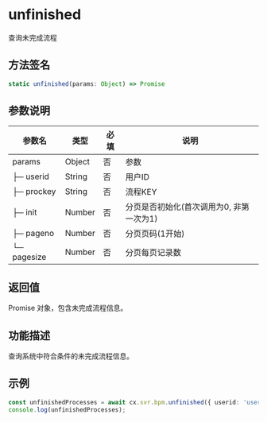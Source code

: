 # unfinished

查询未完成流程

## 方法签名
```typescript
static unfinished(params: Object) => Promise
```

## 参数说明
| 参数名 | 类型 | 必填 | 说明 |
|--------|------|------|------|
| params | Object | 否 | 参数 |
| ├─ userid | String | 否 | 用户ID |
| ├─ prockey | String | 否 | 流程KEY |
| ├─ init | Number | 否 | 分页是否初始化(首次调用为0, 非第一次为1) |
| ├─ pageno | Number | 否 | 分页页码(1开始) |
| └─ pagesize | Number | 否 | 分页每页记录数 |

## 返回值
Promise 对象，包含未完成流程信息。

## 功能描述
查询系统中符合条件的未完成流程信息。

## 示例
```typescript
const unfinishedProcesses = await cx.svr.bpm.unfinished({ userid: 'user123', pageno: 1 });
console.log(unfinishedProcesses);
``` 